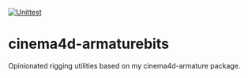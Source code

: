 [![Unittest](https://github.com/beesperester/cinema4d-armaturebits/actions/workflows/unittest.yml/badge.svg)](https://github.com/beesperester/cinema4d-armaturebits/actions/workflows/unittest.yml)

# cinema4d-armaturebits

Opinionated rigging utilities based on my cinema4d-armature package.
